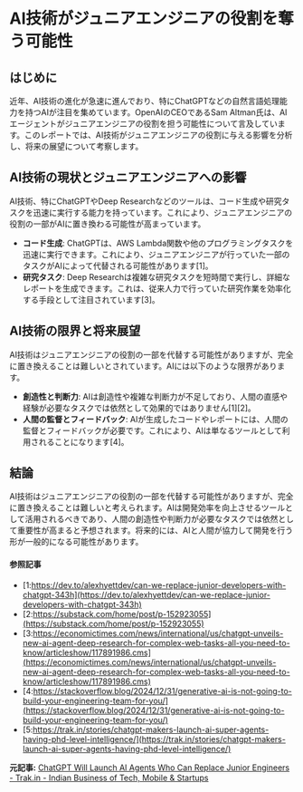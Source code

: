 # AI技術がジュニアエンジニアの役割を奪う可能性

## はじめに

近年、AI技術の進化が急速に進んでおり、特にChatGPTなどの自然言語処理能力を持つAIが注目を集めています。OpenAIのCEOであるSam Altman氏は、AIエージェントがジュニアエンジニアの役割を担う可能性について言及しています。このレポートでは、AI技術がジュニアエンジニアの役割に与える影響を分析し、将来の展望について考察します。

## AI技術の現状とジュニアエンジニアへの影響

AI技術、特にChatGPTやDeep Researchなどのツールは、コード生成や研究タスクを迅速に実行する能力を持っています。これにより、ジュニアエンジニアの役割の一部がAIに置き換わる可能性が高まっています。

- **コード生成**: ChatGPTは、AWS Lambda関数や他のプログラミングタスクを迅速に実行できます。これにより、ジュニアエンジニアが行っていた一部のタスクがAIによって代替される可能性があります[1]。
- **研究タスク**: Deep Researchは複雑な研究タスクを短時間で実行し、詳細なレポートを生成できます。これは、従来人力で行っていた研究作業を効率化する手段として注目されています[3]。

## AI技術の限界と将来展望

AI技術はジュニアエンジニアの役割の一部を代替する可能性がありますが、完全に置き換えることは難しいとされています。AIには以下のような限界があります。

- **創造性と判断力**: AIは創造性や複雑な判断力が不足しており、人間の直感や経験が必要なタスクでは依然として効果的ではありません[1][2]。
- **人間の監督とフィードバック**: AIが生成したコードやレポートには、人間の監督とフィードバックが必要です。これにより、AIは単なるツールとして利用されることになります[4]。

## 結論

AI技術はジュニアエンジニアの役割の一部を代替する可能性がありますが、完全に置き換えることは難しいと考えられます。AIは開発効率を向上させるツールとして活用されるべきであり、人間の創造性や判断力が必要なタスクでは依然として重要性が高まると予想されます。将来的には、AIと人間が協力して開発を行う形が一般的になる可能性があります。

#### 参照記事
- [1:https://dev.to/alexhyettdev/can-we-replace-junior-developers-with-chatgpt-343h](https://dev.to/alexhyettdev/can-we-replace-junior-developers-with-chatgpt-343h)
- [2:https://substack.com/home/post/p-152923055](https://substack.com/home/post/p-152923055)
- [3:https://economictimes.com/news/international/us/chatgpt-unveils-new-ai-agent-deep-research-for-complex-web-tasks-all-you-need-to-know/articleshow/117891986.cms](https://economictimes.com/news/international/us/chatgpt-unveils-new-ai-agent-deep-research-for-complex-web-tasks-all-you-need-to-know/articleshow/117891986.cms)
- [4:https://stackoverflow.blog/2024/12/31/generative-ai-is-not-going-to-build-your-engineering-team-for-you/](https://stackoverflow.blog/2024/12/31/generative-ai-is-not-going-to-build-your-engineering-team-for-you/)
- [5:https://trak.in/stories/chatgpt-makers-launch-ai-super-agents-having-phd-level-intelligence/](https://trak.in/stories/chatgpt-makers-launch-ai-super-agents-having-phd-level-intelligence/)


**元記事:** [ChatGPT Will Launch AI Agents Who Can Replace Junior Engineers - Trak.in - Indian Business of Tech, Mobile & Startups](https://trak.in/stories/chatgpt-will-launch-ai-agents-who-can-replace-junior-engineers/)